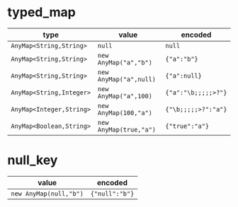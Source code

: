 # typed_map

| type | value | encoded |
| ---  | ---   | ---     |
| `AnyMap<String,String>` | `null` | `null` |
| `AnyMap<String,String>` | `new AnyMap("a","b")` | `{"a":"b"}` |
| `AnyMap<String,String>` | `new AnyMap("a",null)` | `{"a":null}` |
| `AnyMap<String,Integer>` | `new AnyMap("a",100)` | `{"a":"\b;;;;;>?"}` |
| `AnyMap<Integer,String>` | `new AnyMap(100,"a")` | `{"\b;;;;;>?":"a"}` |
| `AnyMap<Boolean,String>` | `new AnyMap(true,"a")` | `{"true":"a"}` |

# null_key

| value | encoded |
| ---   | ---     |
| `new AnyMap(null,"b")` | `{"null":"b"}` |